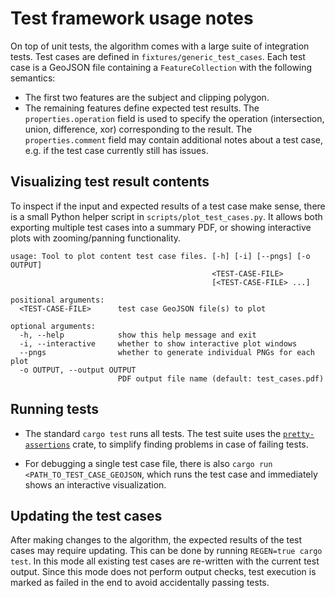 # Test framework usage notes

On top of unit tests, the algorithm comes with a large suite of integration tests.
Test cases are defined in `fixtures/generic_test_cases`. Each test case is a GeoJSON
file containing a `FeatureCollection` with the following semantics:

- The first two features are the subject and clipping polygon.
- The remaining features define expected test results. The `properties.operation` field is
  used to specify the operation (intersection, union, difference, xor) corresponding
  to the result. The `properties.comment` field may contain additional notes about a
  test case, e.g. if the test case currently still has issues.


## Visualizing test result contents

To inspect if the input and expected results of a test case make sense, there is a
small Python helper script in `scripts/plot_test_cases.py`. It allows both exporting
multiple test cases into a summary PDF, or showing interactive plots with zooming/panning
functionality.

```
usage: Tool to plot content test case files. [-h] [-i] [--pngs] [-o OUTPUT]
                                             <TEST-CASE-FILE>
                                             [<TEST-CASE-FILE> ...]

positional arguments:
  <TEST-CASE-FILE>      test case GeoJSON file(s) to plot

optional arguments:
  -h, --help            show this help message and exit
  -i, --interactive     whether to show interactive plot windows
  --pngs                whether to generate individual PNGs for each plot
  -o OUTPUT, --output OUTPUT
                        PDF output file name (default: test_cases.pdf)
```


## Running tests

- The standard `cargo test` runs all tests. The test suite uses the
  [`pretty-assertions`](https://github.com/colin-kiegel/rust-pretty-assertions) crate,
  to simplify finding problems in case of failing tests.

- For debugging a single test case file, there is also
  `cargo run <PATH_TO_TEST_CASE_GEOJSON`, which runs the test case and immediately
  shows an interactive visualization.


## Updating the test cases

After making changes to the algorithm, the expected results of the test cases may require
updating. This can be done by running `REGEN=true cargo test`. In this mode all existing
test cases are re-written with the current test output. Since this mode does not perform
output checks, test execution is marked as failed in the end to avoid accidentally passing
tests.
